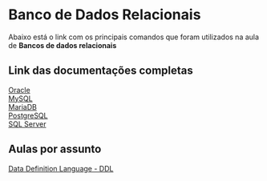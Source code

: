 # Banco de Dados Relacionais
Abaixo está o link com os principais comandos que foram utilizados na aula de **Bancos de dados relacionais**

## Link das documentações completas

<a href="https://docs.oracle.com/en/database/oracle/oracle-database/21/sqlrf/index.html">Oracle</a></br>
<a href="https://dev.mysql.com/doc/refman/8.0/en/">MySQL</a></br>
<a href="https://mariadb.org/documentation/#entry-header">MariaDB</a></br>
<a href="https://www.postgresql.org/docs/current/ddl.html">PostgreSQL</a></br>
<a href="https://learn.microsoft.com/pt-br/sql/sql-server/?view=sql-server-ver16">SQL Server</a></br>

## Aulas por assunto
<a href="https://github.com/TatoSousa/Aulas/blob/main/Aulas-DDL.md">Data Definition Language - DDL</a></br>
